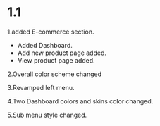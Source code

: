 # 1.1

1.added E-commerce section.

* Added Dashboard.
* Add new product page added.
* View product page added.

2.Overall color scheme changed

3.Revamped left menu.

4.Two Dashboard colors and skins color changed.

5.Sub menu style changed.


